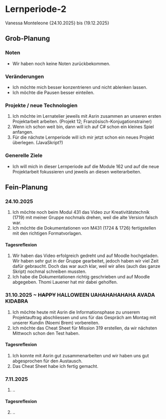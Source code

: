 # Lernperiode-2
Vanessa Monteleone
{24.10.2025} bis {19.12.2025}
## Grob-Planung
### Noten
- Wir haben noch keine Noten zurückbekommen.
### Veränderungen
- Ich möchte mich besser konzentrieren und nicht ablenken lassen.
- Ich möchte die Pausen besser einteilen.
### Projekte / neue Technologien
1. Ich möchte im Lernatelier jeweils mit Asrin zusammen an unseren ersten Projektarbeit arbeiten. (Projekt 12; Französisch-Konjugationstrainer)
2. Wenn ich schon weit bin, dann will ich auf C# schon ein kleines Spiel anfangen.
3. Für die nächste Lernperiode will ich mir jetzt schon ein neues Projekt überlegen. (JavaSkript?)
### Generelle Ziele
- Ich will mich in dieser Lernperiode auf die Module 162 und auf die neue Projektarbeit fokussieren und jeweils an diesen weiterarbeiten.
## Fein-Planung
### 24.10.2025
1. Ich möchte noch beim Modul 431 das Video zur Kreativitätstechnik (1719) mit meiner Gruppe nochmals drehen, weil die alte Version falsch war.
2. Ich möchte die Dokumentationen von M431 (1724 & 1726) fertigstellen mit den richtigen Formatvorlagen.
#### Tagesreflexion
1. Wir haben das Video erfolgreich gedreht und auf Moodle hochgeladen. Wir haben sehr gut in der Gruppe gearbeitet, jedoch haben wir viel Zeit dafür gebraucht. Doch das war auch klar, weil wir alles (auch das ganze Skript) nochmal schreiben mussten.
2. Ich habe die Dokumentationen richtig geschrieben und auf Moodle abgegeben. Thomi Lauener hat mir dabei geholfen.
### 31.10.2025 ~ ~~HAPPY~~ HALLOWEEN UAHAHAHAHAHA AVADA KIDABRA
1. Ich möchte heute mit Asrin die Informationsphase zu unserem Projektauftrag abschliessen und uns für das Gespräch am Montag mit unserer Kundin (Noemi Brem) vorbereiten.
2. Ich möchte das Cheat Sheet für Mission 319 erstellen, da wir nächsten Mittwoch schon den Test haben.
#### Tagesreflexion
1. Ich konnte mit Asrin gut zusammenarbeiten und wir haben uns gut abgesprochen für den Austausch.
2. Das Cheat Sheet habe ich fertig gemacht.
### 7.11.2025
1. ..
#### Tagesreflexion
2. ..
